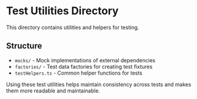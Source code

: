 # Test Utilities Directory

This directory contains utilities and helpers for testing.

## Structure

- `mocks/` - Mock implementations of external dependencies
- `factories/` - Test data factories for creating test fixtures
- `testHelpers.ts` - Common helper functions for tests

Using these test utilities helps maintain consistency across tests and makes them more readable and maintainable.
